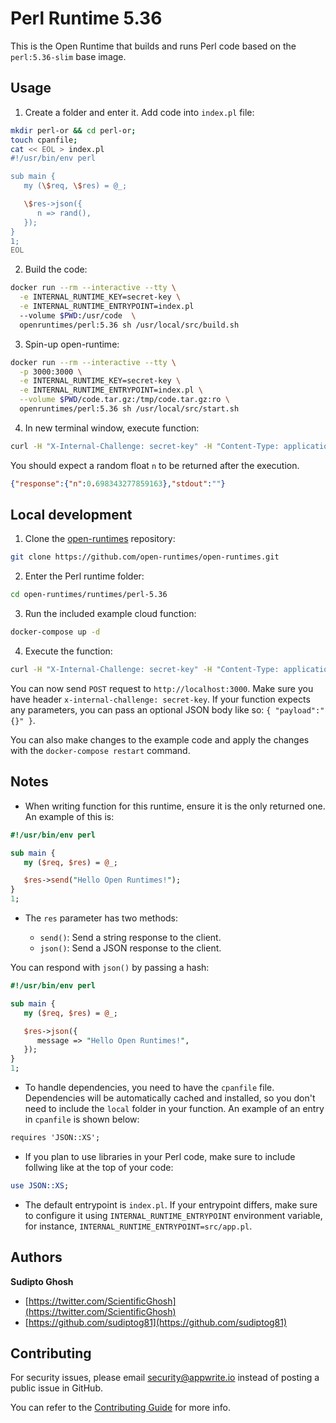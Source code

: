 # Perl Runtime 5.36

This is the Open Runtime that builds and runs Perl code based on the `perl:5.36-slim` base image.

## Usage

1. Create a folder and enter it. Add code into `index.pl` file:

```bash
mkdir perl-or && cd perl-or;
touch cpanfile;
cat << EOL > index.pl
#!/usr/bin/env perl

sub main {
   my (\$req, \$res) = @_;

   \$res->json({ 
      n => rand(),
   });
}
1;
EOL
```

2. Build the code:

```bash
docker run --rm --interactive --tty \
  -e INTERNAL_RUNTIME_KEY=secret-key \
  -e INTERNAL_RUNTIME_ENTRYPOINT=index.pl
  --volume $PWD:/usr/code  \
  openruntimes/perl:5.36 sh /usr/local/src/build.sh
```

3. Spin-up open-runtime:

```bash
docker run --rm --interactive --tty \
  -p 3000:3000 \
  -e INTERNAL_RUNTIME_KEY=secret-key \
  -e INTERNAL_RUNTIME_ENTRYPOINT=index.pl \
  --volume $PWD/code.tar.gz:/tmp/code.tar.gz:ro \
  openruntimes/perl:5.36 sh /usr/local/src/start.sh
```

4. In new terminal window, execute function:

```bash
curl -H "X-Internal-Challenge: secret-key" -H "Content-Type: application/json" -X POST http://localhost:3000/ -d '{"payload": "{}"}'
```

You should expect a random float `n` to be returned after the execution.

```json
{"response":{"n":0.698343277859163},"stdout":""}
```

## Local development

1. Clone the [open-runtimes](https://github.com/open-runtimes/open-runtimes) repository:

```bash
git clone https://github.com/open-runtimes/open-runtimes.git
```

2. Enter the Perl runtime folder:

```bash
cd open-runtimes/runtimes/perl-5.36
```

3. Run the included example cloud function:

```bash
docker-compose up -d
```

4. Execute the function:

```bash
curl -H "X-Internal-Challenge: secret-key" -H "Content-Type: application/json" -X POST http://localhost:3000/ -d '{"payload": "{}"}'
```

You can now send `POST` request to `http://localhost:3000`. Make sure you have header `x-internal-challenge: secret-key`. If your function expects any parameters, you can pass an optional JSON body like so: `{ "payload":"{}" }`.

You can also make changes to the example code and apply the changes with the `docker-compose restart` command.

## Notes

- When writing function for this runtime, ensure it is the only returned one. An example of this is:

```perl
#!/usr/bin/env perl

sub main {
   my ($req, $res) = @_;

   $res->send("Hello Open Runtimes!");
}
1;
```

- The `res` parameter has two methods:

  - `send()`: Send a string response to the client.
  - `json()`: Send a JSON response to the client.

You can respond with `json()` by passing a hash:

```perl
#!/usr/bin/env perl

sub main {
   my ($req, $res) = @_;

   $res->json({ 
      message => "Hello Open Runtimes!",
   });
}
1;
```

- To handle dependencies, you need to have the `cpanfile` file. Dependencies will be automatically cached and installed, so you don't need to include the `local` folder in your function. An example of an entry in `cpanfile` is shown below:

```txt
requires 'JSON::XS';
```

- If you plan to use libraries in your Perl code, make sure to include follwing like at the top of your code:

```perl
use JSON::XS;
```

- The default entrypoint is `index.pl`. If your entrypoint differs, make sure to configure it using `INTERNAL_RUNTIME_ENTRYPOINT` environment variable, for instance, `INTERNAL_RUNTIME_ENTRYPOINT=src/app.pl`.

## Authors

**Sudipto Ghosh**

+ [https://twitter.com/ScientificGhosh](https://twitter.com/ScientificGhosh)
+ [https://github.com/sudiptog81](https://github.com/sudiptog81)

## Contributing

For security issues, please email security@appwrite.io instead of posting a public issue in GitHub.

You can refer to the [Contributing Guide](https://github.com/open-runtimes/open-runtimes/blob/main/CONTRIBUTING.md) for more info.
